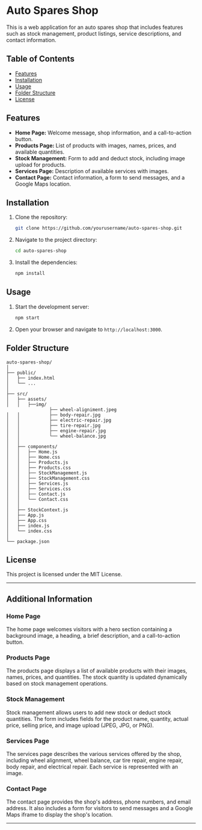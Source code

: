 # Auto Spares Shop

This is a web application for an auto spares shop that includes features such as stock management, product listings, service descriptions, and contact information.

## Table of Contents

- [Features](#features)
- [Installation](#installation)
- [Usage](#usage)
- [Folder Structure](#folder-structure)
- [License](#license)

## Features

- **Home Page:** Welcome message, shop information, and a call-to-action button.
- **Products Page:** List of products with images, names, prices, and available quantities.
- **Stock Management:** Form to add and deduct stock, including image upload for products.
- **Services Page:** Description of available services with images.
- **Contact Page:** Contact information, a form to send messages, and a Google Maps location.

## Installation

1. Clone the repository:

    ```bash
    git clone https://github.com/yourusername/auto-spares-shop.git
    ```

2. Navigate to the project directory:

    ```bash
    cd auto-spares-shop
    ```

3. Install the dependencies:

    ```bash
    npm install
    ```

## Usage

1. Start the development server:

    ```bash
    npm start
    ```

2. Open your browser and navigate to `http://localhost:3000`.

## Folder Structure

```
auto-spares-shop/
│
├── public/
│   ├── index.html
│   └── ...
│
├── src/
│   ├── assets/ 
│   │   ├──img/
                ├── wheel-aligniment.jpeg
│   │           ├── body-repair.jpg
│   │           ├── electric-repair.jpg
│   │           ├── tire-repair.jpg
│   │           ├── engine-repair.jpg
│   │           └── wheel-balance.jpg
│   │
│   ├── components/
│   │   ├── Home.js
│   │   ├── Home.css
│   │   ├── Products.js
│   │   ├── Products.css
│   │   ├── StockManagement.js
│   │   ├── StockManagement.css
│   │   ├── Services.js
│   │   ├── Services.css
│   │   ├── Contact.js
│   │   └── Contact.css
│   │
│   ├── StockContext.js
│   ├── App.js
│   ├── App.css
│   ├── index.js
│   └── index.css
│
└── package.json
```

## License

This project is licensed under the MIT License.

---

## Additional Information

### Home Page

The home page welcomes visitors with a hero section containing a background image, a heading, a brief description, and a call-to-action button.

### Products Page

The products page displays a list of available products with their images, names, prices, and quantities. The stock quantity is updated dynamically based on stock management operations.

### Stock Management

Stock management allows users to add new stock or deduct stock quantities. The form includes fields for the product name, quantity, actual price, selling price, and image upload (JPEG, JPG, or PNG).

### Services Page

The services page describes the various services offered by the shop, including wheel alignment, wheel balance, car tire repair, engine repair, body repair, and electrical repair. Each service is represented with an image.

### Contact Page

The contact page provides the shop's address, phone numbers, and email address. It also includes a form for visitors to send messages and a Google Maps iframe to display the shop's location.

---
